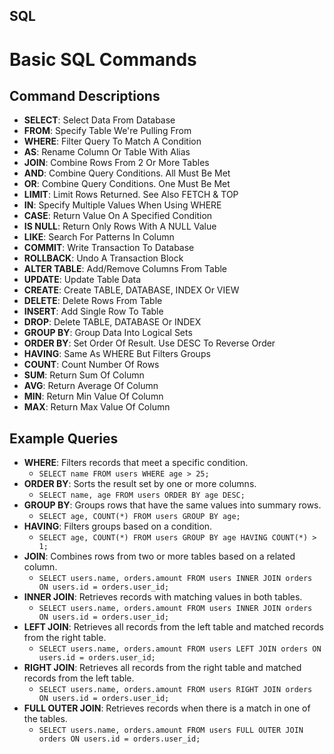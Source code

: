 ## SQL

<!-- ```markdown -->
# Basic SQL Commands

## Command Descriptions
- **SELECT**: Select Data From Database
- **FROM**: Specify Table We're Pulling From
- **WHERE**: Filter Query To Match A Condition
- **AS**: Rename Column Or Table With Alias
- **JOIN**: Combine Rows From 2 Or More Tables
- **AND**: Combine Query Conditions. All Must Be Met
- **OR**: Combine Query Conditions. One Must Be Met
- **LIMIT**: Limit Rows Returned. See Also FETCH & TOP
- **IN**: Specify Multiple Values When Using WHERE
- **CASE**: Return Value On A Specified Condition
- **IS NULL**: Return Only Rows With A NULL Value
- **LIKE**: Search For Patterns In Column
- **COMMIT**: Write Transaction To Database
- **ROLLBACK**: Undo A Transaction Block
- **ALTER TABLE**: Add/Remove Columns From Table
- **UPDATE**: Update Table Data
- **CREATE**: Create TABLE, DATABASE, INDEX Or VIEW
- **DELETE**: Delete Rows From Table
- **INSERT**: Add Single Row To Table
- **DROP**: Delete TABLE, DATABASE Or INDEX
- **GROUP BY**: Group Data Into Logical Sets
- **ORDER BY**: Set Order Of Result. Use DESC To Reverse Order
- **HAVING**: Same As WHERE But Filters Groups
- **COUNT**: Count Number Of Rows
- **SUM**: Return Sum Of Column
- **AVG**: Return Average Of Column
- **MIN**: Return Min Value Of Column
- **MAX**: Return Max Value Of Column

## Example Queries
- **WHERE**: Filters records that meet a specific condition.
  - `SELECT name FROM users WHERE age > 25;`
- **ORDER BY**: Sorts the result set by one or more columns.
  - `SELECT name, age FROM users ORDER BY age DESC;`
- **GROUP BY**: Groups rows that have the same values into summary rows.
  - `SELECT age, COUNT(*) FROM users GROUP BY age;`
- **HAVING**: Filters groups based on a condition.
  - `SELECT age, COUNT(*) FROM users GROUP BY age HAVING COUNT(*) > 1;`
- **JOIN**: Combines rows from two or more tables based on a related column.
  - `SELECT users.name, orders.amount FROM users INNER JOIN orders ON users.id = orders.user_id;`
- **INNER JOIN**: Retrieves records with matching values in both tables.
  - `SELECT users.name, orders.amount FROM users INNER JOIN orders ON users.id = orders.user_id;`
- **LEFT JOIN**: Retrieves all records from the left table and matched records from the right table.
  - `SELECT users.name, orders.amount FROM users LEFT JOIN orders ON users.id = orders.user_id;`
- **RIGHT JOIN**: Retrieves all records from the right table and matched records from the left table.
  - `SELECT users.name, orders.amount FROM users RIGHT JOIN orders ON users.id = orders.user_id;`
- **FULL OUTER JOIN**: Retrieves records when there is a match in one of the tables.
  - `SELECT users.name, orders.amount FROM users FULL OUTER JOIN orders ON users.id = orders.user_id;`
<!-- ``` -->